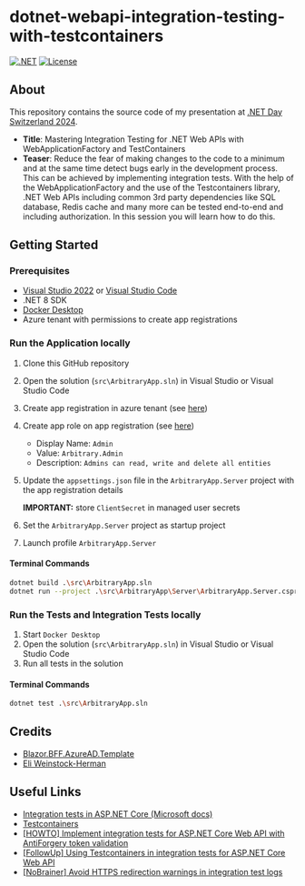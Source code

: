 # dotnet-webapi-integration-testing-with-testcontainers

[![.NET](https://github.com/rufer7/dotnet-webapi-integration-testing-with-testcontainers/actions/workflows/dotnet.yml/badge.svg)](https://github.com/rufer7/dotnet-webapi-integration-testing-with-testcontainers/actions/workflows/dotnet.yml)
[![License](https://img.shields.io/badge/license-Apache%20License%202.0-blue.svg)](https://github.com/rufer7/dotnet-webapi-integration-testing-with-testcontainers/blob/main/LICENSE)

## About

This repository contains the source code of my presentation at [.NET Day Switzerland 2024](https://dotnetday.ch/speakers/marc-rufer.html).

- **Title**: Mastering Integration Testing for .NET Web APIs with WebApplicationFactory and TestContainers
- **Teaser**: Reduce the fear of making changes to the code to a minimum and at the same time detect bugs early in the development process. This can be achieved by implementing integration tests. With the help of the WebApplicationFactory and the use of the Testcontainers library, .NET Web APIs including common 3rd party dependencies like SQL database, Redis cache and many more can be tested end-to-end and including authorization. In this session you will learn how to do this.

## Getting Started

### Prerequisites

- [Visual Studio 2022](https://visualstudio.microsoft.com/downloads/) or [Visual Studio Code](https://code.visualstudio.com/)
- .NET 8 SDK
- [Docker Desktop](https://www.docker.com/products/docker-desktop/)
- Azure tenant with permissions to create app registrations

### Run the Application locally

1. Clone this GitHub repository
1. Open the solution (`src\ArbitraryApp.sln`) in Visual Studio or Visual Studio Code
1. Create app registration in azure tenant (see [here](https://docs.microsoft.com/en-us/azure/active-directory/develop/quickstart-register-app))
1. Create app role on app registration (see [here](https://docs.microsoft.com/en-us/azure/active-directory/develop/howto-add-app-roles-in-azure-ad-apps))
   - Display Name: `Admin`
   - Value: `Arbitrary.Admin`
   - Description: `Admins can read, write and delete all entities`
1. Update the `appsettings.json` file in the `ArbitraryApp.Server` project with the app registration details

   **IMPORTANT:** store `ClientSecret` in managed user secrets

1. Set the `ArbitraryApp.Server` project as startup project
1. Launch profile `ArbitraryApp.Server`

#### Terminal Commands

```bash
dotnet build .\src\ArbitraryApp.sln
dotnet run --project .\src\ArbitraryApp\Server\ArbitraryApp.Server.csproj
```

### Run the Tests and Integration Tests locally

1. Start `Docker Desktop`
1. Open the solution (`src\ArbitraryApp.sln`) in Visual Studio or Visual Studio Code
1. Run all tests in the solution

#### Terminal Commands

```bash
dotnet test .\src\ArbitraryApp.sln
```

## Credits

- [Blazor.BFF.AzureAD.Template](https://github.com/damienbod/Blazor.BFF.AzureAD.Template)
- [Eli Weinstock-Herman](https://www.tiernok.com/posts/2021/mocking-oidc-logins-for-integration-tests/)

## Useful Links

- [Integration tests in ASP.NET Core (Microsoft docs)](https://learn.microsoft.com/en-us/aspnet/core/test/integration-tests?view=aspnetcore-8.0)
- [Testcontainers](https://testcontainers.com/)
- [[HOWTO] Implement integration tests for ASP.NET Core Web API with AntiForgery token validation](https://blog.rufer.be/2023/11/13/howto-implement-integration-tests-for-asp-net-core-web-api-with-antiforgery-token-validation/)
- [[FollowUp] Using Testcontainers in integration tests for ASP.NET Core Web API](https://blog.rufer.be/2023/11/29/followup-using-testcontainers-in-integration-tests-for-asp-net-core-web-api/)
- [[NoBrainer] Avoid HTTPS redirection warnings in integration test logs](https://blog.rufer.be/2023/06/21/nobrainer-avoid-https-redirection-warnings-in-integration-test-logs/)
